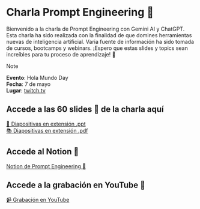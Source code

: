 # Charla Prompt Engineering 🤖

Bienvenido a la charla de Prompt Engineering con Gemini AI y ChatGPT. Esta charla ha sido realizada con la finalidad de que domines herramientas nuevas de inteligencia artificial. Varia fuente de información ha sido tomada de cursos, bootcamps y webinars. ¡Espero que estas slides y topics sean increíbles para tu proceso de aprendizaje! 🧠

> [!NOTE]
> **Evento**: Hola Mundo Day  
> **Fecha**: 7 de mayo  
> **Lugar**: [twitch.tv](https://www.twitch.tv)  

## Accede a las 60 slides 🚀 de la charla aquí

[🎯 Diapositivas en extensión .ppt](https://docs.google.com/presentation/d/1b7V5IFVLw2qMbJ0DI2_9sYYChcsRiF6v/edit?usp=drive_link&ouid=101757647096398765195&rtpof=true&sd=true)  
[📚 Diapositivas en extensión .pdf](https://drive.google.com/file/d/1F3ttVPu8n3a6bWZwNQtv1OpTtnZ7BAU8/view?usp=drive_link)

## Accede al Notion 📌

[Notion de Prompt Engineering 🔎](https://twisty-receipt-2f6.notion.site/Prompts-en-Espa-ol-17cc22116249492c8d5a0aa7382809a9)

## Accede a la grabación en YouTube 🎥
[📹 Grabación en YouTube](https://youtu.be/REhrWtTQsuo?si=X5UKMrzeIAOY-6f6)
